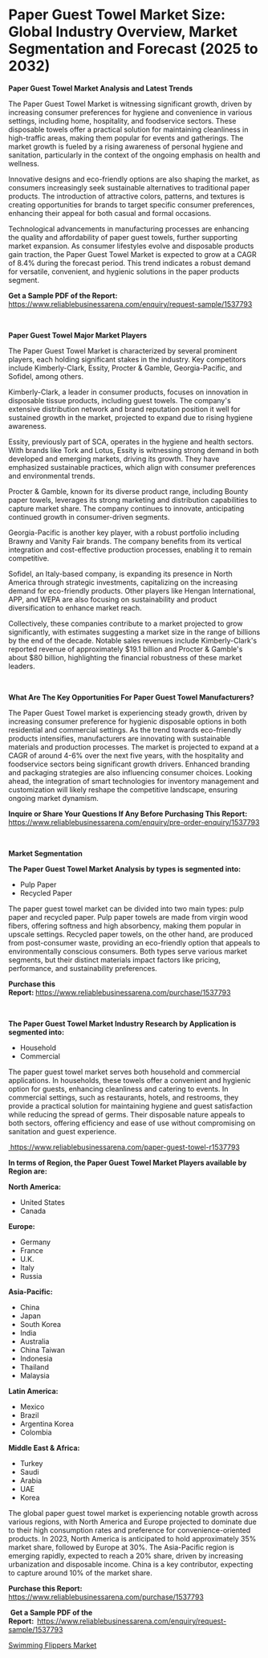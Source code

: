 <p><h1>Paper Guest Towel Market Size: Global Industry Overview, Market Segmentation and Forecast (2025 to 2032)</h1></p><p><strong>Paper Guest Towel Market Analysis and Latest Trends</strong></p>
<p><p>The Paper Guest Towel Market is witnessing significant growth, driven by increasing consumer preferences for hygiene and convenience in various settings, including home, hospitality, and foodservice sectors. These disposable towels offer a practical solution for maintaining cleanliness in high-traffic areas, making them popular for events and gatherings. The market growth is fueled by a rising awareness of personal hygiene and sanitation, particularly in the context of the ongoing emphasis on health and wellness.</p><p>Innovative designs and eco-friendly options are also shaping the market, as consumers increasingly seek sustainable alternatives to traditional paper products. The introduction of attractive colors, patterns, and textures is creating opportunities for brands to target specific consumer preferences, enhancing their appeal for both casual and formal occasions. </p><p>Technological advancements in manufacturing processes are enhancing the quality and affordability of paper guest towels, further supporting market expansion. As consumer lifestyles evolve and disposable products gain traction, the Paper Guest Towel Market is expected to grow at a CAGR of 8.4% during the forecast period. This trend indicates a robust demand for versatile, convenient, and hygienic solutions in the paper products segment.</p></p>
<p><strong>Get a Sample PDF of the Report:&nbsp;</strong> <a href="https://www.reliablebusinessarena.com/enquiry/request-sample/1537793?utm_campaign=2401&utm_medium=2&utm_source=Github&utm_content=ia&utm_term=08022025&utm_id=paper-guest-towel">https://www.reliablebusinessarena.com/enquiry/request-sample/1537793</a></p>
<p>&nbsp;</p>
<p><strong>Paper Guest Towel Major Market Players</strong></p>
<p><p>The Paper Guest Towel Market is characterized by several prominent players, each holding significant stakes in the industry. Key competitors include Kimberly-Clark, Essity, Procter & Gamble, Georgia-Pacific, and Sofidel, among others. </p><p>Kimberly-Clark, a leader in consumer products, focuses on innovation in disposable tissue products, including guest towels. The company's extensive distribution network and brand reputation position it well for sustained growth in the market, projected to expand due to rising hygiene awareness.</p><p>Essity, previously part of SCA, operates in the hygiene and health sectors. With brands like Tork and Lotus, Essity is witnessing strong demand in both developed and emerging markets, driving its growth. They have emphasized sustainable practices, which align with consumer preferences and environmental trends.</p><p>Procter & Gamble, known for its diverse product range, including Bounty paper towels, leverages its strong marketing and distribution capabilities to capture market share. The company continues to innovate, anticipating continued growth in consumer-driven segments.</p><p>Georgia-Pacific is another key player, with a robust portfolio including Brawny and Vanity Fair brands. The company benefits from its vertical integration and cost-effective production processes, enabling it to remain competitive.</p><p>Sofidel, an Italy-based company, is expanding its presence in North America through strategic investments, capitalizing on the increasing demand for eco-friendly products. Other players like Hengan International, APP, and WEPA are also focusing on sustainability and product diversification to enhance market reach.</p><p>Collectively, these companies contribute to a market projected to grow significantly, with estimates suggesting a market size in the range of billions by the end of the decade. Notable sales revenues include Kimberly-Clark's reported revenue of approximately $19.1 billion and Procter & Gamble's about $80 billion, highlighting the financial robustness of these market leaders. </p></p>
<p>&nbsp;</p>
<p><strong>What Are The Key Opportunities For Paper Guest Towel Manufacturers?</strong></p>
<p><p>The Paper Guest Towel market is experiencing steady growth, driven by increasing consumer preference for hygienic disposable options in both residential and commercial settings. As the trend towards eco-friendly products intensifies, manufacturers are innovating with sustainable materials and production processes. The market is projected to expand at a CAGR of around 4-6% over the next five years, with the hospitality and foodservice sectors being significant growth drivers. Enhanced branding and packaging strategies are also influencing consumer choices. Looking ahead, the integration of smart technologies for inventory management and customization will likely reshape the competitive landscape, ensuring ongoing market dynamism.</p></p>
<p><strong>Inquire or Share Your Questions If Any Before Purchasing This Report:</strong> <a href="https://www.reliablebusinessarena.com/enquiry/pre-order-enquiry/1537793?utm_campaign=2401&utm_medium=2&utm_source=Github&utm_content=ia&utm_term=08022025&utm_id=paper-guest-towel">https://www.reliablebusinessarena.com/enquiry/pre-order-enquiry/1537793</a></p>
<p>&nbsp;</p>
<p><strong>Market Segmentation</strong></p>
<p><strong>The Paper Guest Towel Market Analysis by types is segmented into:</strong></p>
<p><ul><li>Pulp Paper</li><li>Recycled Paper</li></ul></p>
<p><p>The paper guest towel market can be divided into two main types: pulp paper and recycled paper. Pulp paper towels are made from virgin wood fibers, offering softness and high absorbency, making them popular in upscale settings. Recycled paper towels, on the other hand, are produced from post-consumer waste, providing an eco-friendly option that appeals to environmentally conscious consumers. Both types serve various market segments, but their distinct materials impact factors like pricing, performance, and sustainability preferences.</p></p>
<p><strong>Purchase this Report:&nbsp;</strong><a href="https://www.reliablebusinessarena.com/purchase/1537793?utm_campaign=2401&utm_medium=2&utm_source=Github&utm_content=ia&utm_term=08022025&utm_id=paper-guest-towel">https://www.reliablebusinessarena.com/purchase/1537793</a></p>
<p>&nbsp;</p>
<p><strong>The Paper Guest Towel Market Industry Research by Application is segmented into:</strong></p>
<p><ul><li>Household</li><li>Commercial</li></ul></p>
<p><p>The paper guest towel market serves both household and commercial applications. In households, these towels offer a convenient and hygienic option for guests, enhancing cleanliness and catering to events. In commercial settings, such as restaurants, hotels, and restrooms, they provide a practical solution for maintaining hygiene and guest satisfaction while reducing the spread of germs. Their disposable nature appeals to both sectors, offering efficiency and ease of use without compromising on sanitation and guest experience.</p></p>
<p><a href="https://www.reliablebusinessarena.com/paper-guest-towel-r1537793?utm_campaign=2401&utm_medium=2&utm_source=Github&utm_content=ia&utm_term=08022025&utm_id=paper-guest-towel">&nbsp;https://www.reliablebusinessarena.com/paper-guest-towel-r1537793</a></p>
<p><strong>In terms of Region, the Paper Guest Towel Market Players available by Region are:</strong></p>
<p>
    <p> <strong> North America: </strong>
        <ul>
            <li>United States</li>
            <li>Canada</li>
        </ul>
        </p> 
    <p> <strong> Europe: </strong>
        <ul>
            <li>Germany</li>
            <li>France</li>
            <li>U.K.</li>
            <li>Italy</li>
            <li>Russia</li>
        </ul>
        </p> 
    <p> <strong> Asia-Pacific: </strong>
        <ul>
            <li>China</li>
            <li>Japan</li>
            <li>South Korea</li>
            <li>India</li>
            <li>Australia</li>
            <li>China Taiwan</li>
            <li>Indonesia</li>
            <li>Thailand</li>
            <li>Malaysia</li>
        </ul>
        </p> 
    <p> <strong> Latin America: </strong>
        <ul>
            <li>Mexico</li>
            <li>Brazil</li>
            <li>Argentina Korea</li>
            <li>Colombia</li>
        </ul>
        </p> 
    <p> <strong> Middle East & Africa: </strong>
        <ul>
            <li>Turkey</li>
            <li>Saudi</li>
            <li>Arabia</li>
            <li>UAE</li>
            <li>Korea</li>
        </ul>
    </p>
    </p>
<p><p>The global paper guest towel market is experiencing notable growth across various regions, with North America and Europe projected to dominate due to their high consumption rates and preference for convenience-oriented products. In 2023, North America is anticipated to hold approximately 35% market share, followed by Europe at 30%. The Asia-Pacific region is emerging rapidly, expected to reach a 20% share, driven by increasing urbanization and disposable income. China is a key contributor, expecting to capture around 10% of the market share.</p></p>
<p><strong>Purchase this Report: </strong><a href="https://www.reliablebusinessarena.com/purchase/1537793?utm_campaign=2401&utm_medium=2&utm_source=Github&utm_content=ia&utm_term=08022025&utm_id=paper-guest-towel">https://www.reliablebusinessarena.com/purchase/1537793</a></p>
<p>&nbsp;<strong>Get a Sample PDF of the Report:&nbsp;&nbsp;</strong><a href="https://www.reliablebusinessarena.com/enquiry/request-sample/1537793?utm_campaign=2401&utm_medium=2&utm_source=Github&utm_content=ia&utm_term=08022025&utm_id=paper-guest-towel">https://www.reliablebusinessarena.com/enquiry/request-sample/1537793</a></p>
<p><strong></strong></p>
<p><p><a href="https://github.com/rabiumofer/Market-Research-Report-List-1/blob/main/swimming-flippers-market.md?utm_campaign=2401&utm_medium=2&utm_source=Github&utm_content=ia&utm_term=08022025&utm_id=paper-guest-towel">Swimming Flippers Market</a></p></p>